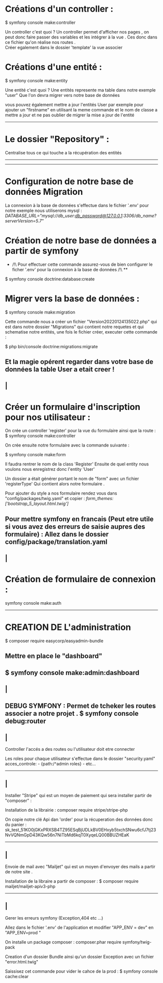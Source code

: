 # Créations d'un controller : 
$ symfony console make:controller

Un controller c'est quoi ? 
Un controller permet d'afficher nos pages , on peut donc faire passer des variables et les intégrer à la vue .
Ces donc dans ce fichier qu'on réalise nos routes .  
Créer egalement dans le dossier 'template' la vue associer

# Créations d'une entité : 
$ symfony console make:entity 

Une entité c'est quoi ? 
Une entités represente ma table dans notre exemple "user" 
Que l'on devra migrer vers notre base de données 

vous pouvez également mettre a jour l'entités User par exemple pour ajouter
un "firstname" en utilisant la meme commande et le nom de classe a mettre a jour
et ne pas oublier de migrer la mise a jour de l'entité 

--------------------------------------------

# Le dossier "Repository" :
Centralise tous ce qui touche a la récupération des entités 

--------------------------------------------

--------------------------------------------
# Configuration de notre base de données Migration 

La connexion à la base de données s'effectue dans le fichier '.env' pour notre exemple nous utiliserons mysql : 
*DATABASE_URL="mysql://db_user:db_password@127.0.0.1:3306/db_name?serverVersion=5.7"*

# Création de notre base de données a partir de symfony 
* /!\ Pour effectuer cette commande assurez-vous de bien configurer le ficher '.env' pour la connexion à la base de données  /!\ **

$  symfony console doctrine:database:create

# Migrer vers la base de données : 
$  symfony console make:migration

Cette commande nous a créer un fichier "Version20220124135022.php" qui est dans notre dossier "Migrations" qui contient notre requetes et qui schematise notre entités, une fois le fichier créer, executer cette commande : 

$ php bin/console doctrine:migrations:migrate

Et la magie opérent regarder dans votre base de données la table User a etait creer ! 
--------------------------------------------
|
--------------------------------------------
# Créer un formulaire d'inscription pour nos utilisateur : 

On crée un controller 'register' pour la vue du formulaire ainsi que la route : 
$ symfony console make:controller 

On crée ensuite notre formulaire avec la commande suivante : 

$ symfony console make:form 

Il faudra rentrer le nom de la class  'Register' 
Ensuite de quel entity nous voulons nous enregistrez donc l'entity 'User'

Un dossier a était générer portant le nom de "form" avec un fichier 'registerType'
Qui contient alors notre formulaire . 


Pour ajouter du style a nos formulaire rendez vous dans "config/packages/twig.yaml"
et copier  : 
*form_themes: ['bootstrap_5_layout.html.twig']*

Pour mettre symfony en francais (Peut etre utile si vous avez des erreurs de saisie aupres des formulaire) : 
Allez dans le dossier config/package/translation.yaml
--------------------------------------------
|
--------------------------------------------
# Création de formulaire de connexion :

symfony console make:auth

--------------------------------------------
# CREATION DE L'administration 

$ composer require easycorp/easyadmin-bundle

Mettre en place le "dashboard" 
-
$ symfony console make:admin:dashboard 
--------------------------------------------
|
--------------------------------------------
DEBUG SYMFONY : 
Permet de tcheker les routes associer a notre projet . 
$  symfony console debug:router
--------------------------------------------
|
--------------------------------------------
 Controller l'accés a des routes ou l'utilisateur doit etre connecter 

Les roles pour chaque utilisateur s'effectue dans le dossier "security.yaml" 
acces_controle:
        - {path:/^admin roles}
        - etc...


--------------------------------------------
|
--------------------------------------------
Installer "Stripe" qui est un moyen de paiement qui sera installer partir de "composer" : 

Installation de la librairie : 
composer require stripe/stripe-php

On copie notre clé Api dan 'order' pour la récuperation des données donc du panier : 
sk_test_51KO0jGKxPRXSB4TZ95ESqBjUDLkBV0EHxyb5txchSNwu6cfJ7tj23NvVQNmGpD43KQw56n7NiTbMd6kqT0XyqeLQ00BBUZHEaK

--------------------------------------------
|
--------------------------------------------

Envoie de mail avec "Mailjet" qui est un moyen d'envoyer des mails a partir de notre site . 

Installation de la libraire a partir de composer :
$ composer require mailjet/mailjet-apiv3-php 

--------------------------------------------
|
--------------------------------------------
Gerer les erreurs symfony (Exception,404 etc ...)

Allez dans le fichier '.env' de l'application et modifier "APP_ENV = dev" en "APP_ENV=prod "

On installe un package composer : 
composer.phar require symfony/twig-pack

Creation d'un dossier Bundle ainsi qu'un dossier Exception avec un fichier "error.html.twig"


Saissisez cet commande pour vider le cahce de la prod :
$ symfony console cache:clear

















